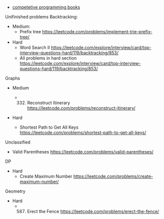 * [competetive programming books](https://cses.fi/book/index.php)


Unifinished problems
Backtracking:
* Medium:
  * Prefix tree https://leetcode.com/problems/implement-trie-prefix-tree/
* Hard 
  * Word Search II https://leetcode.com/explore/interview/card/top-interview-questions-hard/119/backtracking/853/  
  * All problems in hard section https://leetcode.com/explore/interview/card/top-interview-questions-hard/119/backtracking/853/

Graphs

* Medium
  * 332. Reconstruct Itinerary https://leetcode.com/problems/reconstruct-itinerary/

* Hard
  * Shortest Path to Get All Keys https://leetcode.com/problems/shortest-path-to-get-all-keys/



Unclassified
* Valid Parentheses https://leetcode.com/problems/valid-parentheses/

DP

* Hard
  * Create Maximum Number https://leetcode.com/problems/create-maximum-number/



Geometry

* Hard
  * 587. Erect the Fence https://leetcode.com/problems/erect-the-fence/